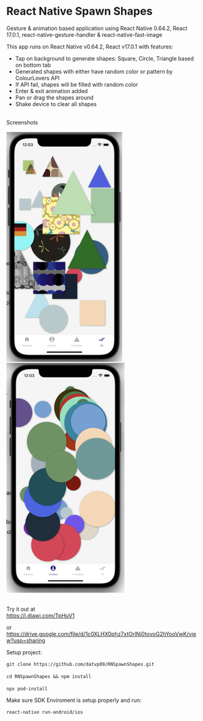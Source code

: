 # React Native Spawn Shapes
Gesture & animation based application using React Native 0.64.2, React 17.0.1, react-native-gesture-handler & react-native-fast-image

This app runs on React Native v0.64.2, React v17.0.1 with features:<br />
* Tap on background to generate shapes: Square, Circle, Triangle based on bottom tab
* Generated shapes with either have random color or pattern by ColourLovers API
* If API fail, shapes will be filled with random color
* Enter & exit animation added
* Pan or drag the shapes around
* Shake device to clear all shapes

<br />Screenshots<br /><br />
<img src="screenshot-1.png" height="600">
<img src="screenshot-2.png" height="600"><br /><br />

Try it out at<br />
https://i.diawi.com/TpHuV1

or<br />
https://drive.google.com/file/d/1c0XLHX0phz7xtOrlNi0tovoG2hYooVwK/view?usp=sharing

Setup project:
```
git clone https://github.com/datvp09/RNSpawnShapes.git

cd RNSpawnShapes && npm install

npx pod-install
```
Make sure SDK Enviroment is setup properly and run:
```
react-native run-android/ios
```
